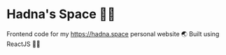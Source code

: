 # Hadna's Space 🧑‍💻
Frontend code for my https://hadna.space personal website 🌏 Built using ReactJS 🧑‍💻